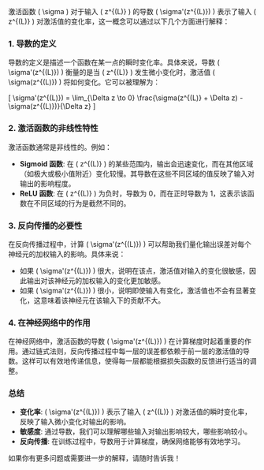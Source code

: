 激活函数 \( \sigma \) 对于输入 \( z^{(L)} \) 的导数 \( \sigma'(z^{(L)}) \) 表示了输入 \( z^{(L)} \) 对激活值的变化率，这一概念可以通过以下几个方面进行解释：

### 1. 导数的定义

导数的定义是描述一个函数在某一点的瞬时变化率。具体来说，导数 \( \sigma'(z^{(L)}) \) 衡量的是当 \( z^{(L)} \) 发生微小变化时，激活值 \( \sigma(z^{(L)}) \) 将如何变化。它可以被理解为：

\[
\sigma'(z^{(L)}) = \lim_{\Delta z \to 0} \frac{\sigma(z^{(L)} + \Delta z) - \sigma(z^{(L)})}{\Delta z}
\]

### 2. 激活函数的非线性特性

激活函数通常是非线性的。例如：

- **Sigmoid 函数**: 在 \( z^{(L)} \) 的某些范围内，输出会迅速变化，而在其他区域（如极大或极小值附近）变化较慢。其导数在这些不同区域的值反映了输入对输出的影响程度。
- **ReLU 函数**: 在 \( z^{(L)} \) 为负时，导数为 0，而在正时导数为 1，这表示该函数在不同区域的行为是截然不同的。

### 3. 反向传播的必要性

在反向传播过程中，计算 \( \sigma'(z^{(L)}) \) 可以帮助我们量化输出误差对每个神经元的加权输入的影响。具体来说：

- 如果 \( \sigma'(z^{(L)}) \) 很大，说明在该点，激活值对输入的变化很敏感，因此输出对该神经元的加权输入的变化更加敏感。
- 如果 \( \sigma'(z^{(L)}) \) 很小，说明即使输入有变化，激活值也不会有显著变化，这意味着该神经元在该输入下的贡献不大。

### 4. 在神经网络中的作用

在神经网络中，激活函数的导数 \( \sigma'(z^{(L)}) \) 在计算梯度时起着重要的作用。通过链式法则，反向传播过程中每一层的误差都依赖于前一层的激活值的导数。这样可以有效地传递信息，使得每一层都能根据损失函数的反馈进行适当的调整。

### 总结

- **变化率**: \( \sigma'(z^{(L)}) \) 表示了输入 \( z^{(L)} \) 对激活值的瞬时变化率，反映了输入微小变化对输出的影响。
- **敏感度**: 通过导数，我们可以理解哪些输入对输出影响较大，哪些影响较小。
- **反向传播**: 在训练过程中，导数用于计算梯度，确保网络能够有效地学习。

如果你有更多问题或需要进一步的解释，请随时告诉我！
